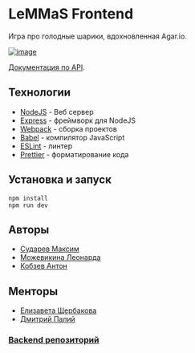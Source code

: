 # LeMMaS Frontend

Игра про голодные шарики, вдохновленная Agar.io.

[![image](https://user-images.githubusercontent.com/6276455/69713801-3a1aa980-1116-11ea-82db-902277aefbe3.png)](http://95.163.212.121/)

[Документация по API](https://go-park-mail-ru.github.io/2019_2_LeMMaS).

## Технологии

-   [NodeJS](https://nodejs.org/en/) - Веб сервер
-   [Express](https://expressjs.com/) - фреймворк для NodeJS
-   [Webpack](https://webpack.js.org/) - сборка проектов
-   [Babel](https://babeljs.io/) - компилятор JavaScript
-   [ESLint](https://eslint.org/) - линтер
-   [Prettier](https://prettier.io/) - форматирование кода

## Установка и запуск

```
npm install
npm run dev
```

## Авторы

-   [Сударев Максим](https://github.com/smi97)
-   [Можевикина Леонарда](https://github.com/ledka17)
-   [Кобзев Антон](https://github.com/kzon)

## Менторы

-   [Елизавета Щербакова](https://github.com/Liza-Shch)
-   [Дмитрий Палий](https://github.com/stanf0rd)

### [Backend репозиторий](https://github.com/go-park-mail-ru/2019_2_LeMMaS)
